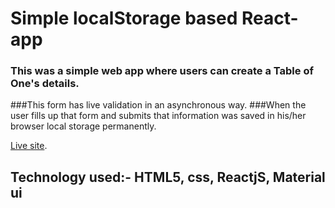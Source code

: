 # Simple localStorage based React-app

### This was a simple web app where users can create a Table of One's details.
###This form has live validation in an asynchronous way.
###When the user fills up that form and submits that information was saved in his/her browser local storage permanently.

[Live site](https://react-crud-operationwith-validation.netlify.app/).

## Technology used:- HTML5, css, ReactjS, Material ui
